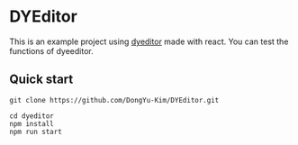 # DYEditor
This is an example project using [dyeditor](https://www.npmjs.com/package/dyeditor) made with react. You can test the functions of dyeeditor.

## Quick start
```
git clone https://github.com/DongYu-Kim/DYEditor.git

cd dyeditor
npm install
npm run start
```